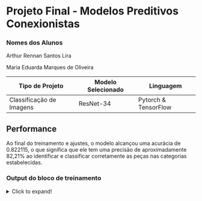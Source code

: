# Projeto Final - Modelos Preditivos Conexionistas

### Nomes dos Alunos
Arthur Rennan Santos Lira

Maria Eduarda Marques de Oliveira

|**Tipo de Projeto**|**Modelo Selecionado**|**Linguagem**|
|--|--|--|
|Classificação de Imagens|ResNet-34|Pytorch & TensorFlow|

## Performance

Ao final do treinamento e ajustes, o modelo alcançou uma acurácia de 0.822115, o que significa que ele tem uma precisão de aproximadamente 82,21% ao identificar e classificar corretamente as peças nas categorias estabelecidas.

### Output do bloco de treinamento

<details>
  <summary>Click to expand!</summary>
  
  ```text
Epoch 0/2
----------
Iterando através dos dados...
train Loss: 1.3536 Acc: 0.3582
Iterando através dos dados...
val Loss: 0.8602 Acc: 0.6538

Epoch 1/2
----------
Iterando através dos dados...
train Loss: 0.9158 Acc: 0.6343
Iterando através dos dados...
val Loss: 0.7703 Acc: 0.7115

Epoch 2/2
----------
Iterando através dos dados...
train Loss: 0.8265 Acc: 0.6866
Iterando através dos dados...
val Loss: 0.4799 Acc: 0.8221

Training complete in 7m 24s
Best val Acc: 0.822115  ```
</details>



### Evidências do treinamento

![Biscuit](https://raw.githubusercontent.com/arthurrslira/rna/main/278775133-593ba8d7-6d40-475a-8672-af1d07f9b3dc.png)
![Cerâmica](https://user-images.githubusercontent.com/138302604/278775319-9a27b94d-513e-452a-aabf-810a6c36035b.png)
